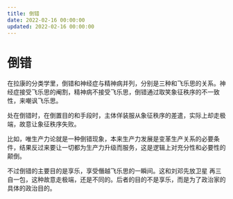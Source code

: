 ```yaml
---
title: 倒错
date: 2022-02-16 00:00:00
updated: 2022-02-16 00:00:00
---
```


# 倒错

在拉康的分类学里，倒错和神经症与精神病并列，分别是三种和飞乐思的关系。神经症接受飞乐思的阉割，精神病不接受飞乐思，倒错通过取笑象征秩序的不一致性，来嘲讽飞乐思。

处在倒错时，在倒置目的和手段时，主体佯装服从象征秩序的差遣，实际上却走极端，故意让象征秩序失败。

比如，唯生产力论就是一种倒错现象，本来生产力发展是变革生产关系的必要条件，结果反过来要让一切都为生产力升级而服务，这是逻辑上对充分性和必要性的颠倒。

不过倒错的主要目的是享乐，享受僭越飞乐思的一瞬间。这和刘邓先放卫星 再三自一包，这种故意走极端，还是不同的。后者的目的不是享乐，而是为了政治家的具体的政治目的。
